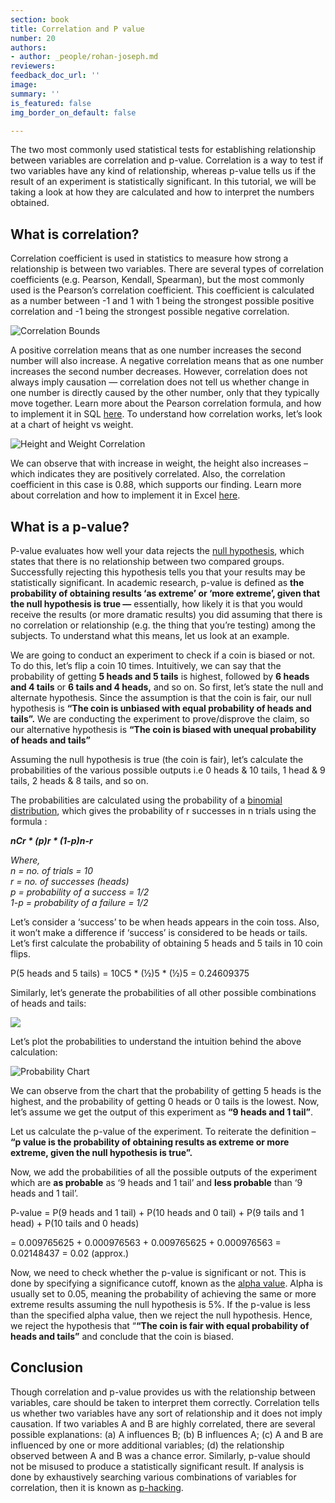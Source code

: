 ```yaml
---
section: book
title: Correlation and P value
number: 20
authors:
- author: _people/rohan-joseph.md
reviewers:
feedback_doc_url: ''
image:
summary: ''
is_featured: false
img_border_on_default: false

---
```

The two most commonly used statistical tests for establishing relationship between variables are correlation and p-value. Correlation is a way to test if two variables have any kind of relationship, whereas p-value tells us if the result of an experiment is statistically significant. In this tutorial, we will be taking a look at how they are calculated and how to interpret the numbers obtained.

## **What is correlation?**

Correlation coefficient is used in statistics to measure how strong a relationship is between two variables. There are several types of correlation coefficients (e.g. Pearson, Kendall, Spearman), but the most commonly used is the Pearson’s correlation coefficient. This coefficient is calculated as a number between -1 and 1 with 1 being the strongest possible positive correlation and -1 being the strongest possible negative correlation.

![Correlation Bounds](https://assets.website-files.com/5c197923e5851742d9bc835d/5ccc8ada72fce62eca5ca8f9_Correlation_and_p-value_1.jpeg)

A positive correlation means that as one number increases the second number will also increase. A negative correlation means that as one number increases the second number decreases. However, correlation does not always imply causation — correlation does not tell us whether change in one number is directly caused by the other number, only that they typically move together. Learn more about the Pearson correlation formula, and how to implement it in SQL [here](https://chartio.com/learn/postgresql/correlation-coefficient-pearson/?__hstc=113363352.37e1dac817bf0dbc7d236083a09955aa.1558032271531.1559924569268.1559937170027.53&__hssc=113363352.5.1559937170027&__hsfp=1517700082). To understand how correlation works, let’s look at a chart of height vs weight.

![Height and Weight Correlation](https://assets.website-files.com/5c197923e5851742d9bc835d/5ccc8adac366ba830108a7b3_Correlation_and_p-value_2.jpeg)

We can observe that with increase in weight, the height also increases – which indicates they are positively correlated. Also, the correlation coefficient in this case is 0.88, which supports our finding. Learn more about correlation and how to implement it in Excel [here](https://dataschoolstag.wpengine.com/finding-correlation-in-data/).

## **What is a p-value?**

P-value evaluates how well your data rejects the [null hypothesis](http://www.statisticshowto.com/probability-and-statistics/null-hypothesis/), which states that there is no relationship between two compared groups. Successfully rejecting this hypothesis tells you that your results may be statistically significant. In academic research, p-value is defined as **the probability of obtaining results ‘as extreme’ or ‘more extreme’, given that the null hypothesis is true —** essentially, how likely it is that you would receive the results (or more dramatic results) you did assuming that there is no correlation or relationship (e.g. the thing that you’re testing) among the subjects. To understand what this means, let us look at an example.

We are going to conduct an experiment to check if a coin is biased or not. To do this, let’s flip a coin 10 times. Intuitively, we can say that the probability of getting **5 heads and 5 tails** is highest, followed by **6 heads and 4 tails** or **6 tails and 4 heads,** and so on. So first, let’s state the null and alternate hypothesis. Since the assumption is that the coin is fair, our null hypothesis is **“The coin is unbiased with equal probability of heads and tails”.** We are conducting the experiment to prove/disprove the claim, so our alternative hypothesis is **“The coin is biased with unequal probability of heads and tails”**

Assuming the null hypothesis is true (the coin is fair), let’s calculate the probabilities of the various possible outputs i.e 0 heads & 10 tails, 1 head & 9 tails, 2 heads & 8 tails, and so on.

The probabilities are calculated using the probability of a [binomial distribution](http://www.statisticshowto.com/probability-and-statistics/binomial-theorem/binomial-distribution-formula/), which gives the probability of r successes in n trials using the formula :

**_nCr * (p)r * (1-p)n-r_**

_Where,_  
_n = no. of trials = 10_  
_r = no. of successes (heads)_  
_p = probability of a success = 1/2_  
_1-p = probability of a failure = 1/2_

Let’s consider a ‘success’ to be when heads appears in the coin toss. Also, it won’t make a difference if ‘success’ is considered to be heads or tails. Let’s first calculate the probability of obtaining 5 heads and 5 tails in 10 coin flips.

P(5 heads and 5 tails) = 10C5 * (½)5 * (½)5 = 0.24609375

Similarly, let’s generate the probabilities of all other possible combinations of heads and tails:

![](https://assets.website-files.com/5c197923e5851742d9bc835d/5ccc8b6aa424e0ad33fc5399_Screen%20Shot%202019-05-03%20at%2011.39.42%20AM.png)

Let’s plot the probabilities to understand the intuition behind the above calculation:

![Probability Chart](https://assets.website-files.com/5c197923e5851742d9bc835d/5ccc8ada788ab442da80751f_Correlation_and_p-value_3.jpeg)

We can observe from the chart that the probability of getting 5 heads is the highest, and the probability of getting 0 heads or 0 tails is the lowest. Now, let’s assume we get the output of this experiment as **“9 heads and 1 tail”**.

Let us calculate the p-value of the experiment. To reiterate the definition – **“p value is the probability of obtaining results as extreme or more extreme, given the null hypothesis is true”.**

Now, we add the probabilities of all the possible outputs of the experiment which are **as probable** as ‘9 heads and 1 tail’ and **less probable** than ‘9 heads and 1 tail’.

P-value = P(9 heads and 1 tail) + P(10 heads and 0 tail) + P(9 tails and 1 head) + P(10 tails and 0 heads)

= 0.009765625 + 0.000976563 + 0.009765625 + 0.000976563 = 0.02148437 = 0.02 (approx.)

Now, we need to check whether the p-value is significant or not. This is done by specifying a significance cutoff, known as the [alpha value](http://blog.minitab.com/blog/michelle-paret/alphas-p-values-confidence-intervals-oh-my). Alpha is usually set to 0.05, meaning the probability of achieving the same or more extreme results assuming the null hypothesis is 5%. If the p-value is less than the specified alpha value, then we reject the null hypothesis. Hence, we reject the hypothesis that “**“The coin is fair with equal probability of heads and tails”** and conclude that the coin is biased.

## **Conclusion**

Though correlation and p-value provides us with the relationship between variables, care should be taken to interpret them correctly. Correlation tells us whether two variables have any sort of relationship and it does not imply causation. If two variables A and B are highly correlated, there are several possible explanations: (a) A influences B; (b) B influences A; (c) A and B are influenced by one or more additional variables; (d) the relationship observed between A and B was a chance error. Similarly, p-value should not be misused to produce a statistically significant result. If analysis is done by exhaustively searching various combinations of variables for correlation, then it is known as [p-hacking](https://dataschoolstag.wpengine.com/what-is-p-hacking/).
